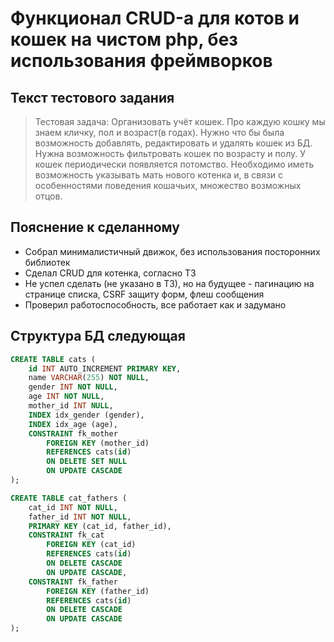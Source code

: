 # Функционал CRUD-а для котов и кошек на чистом php, без использования фреймворков 

## Текст тестового задания

>Тестовая задача:
> Организовать учёт кошек. Про каждую кошку мы знаем кличку, пол и возраст(в годах). Нужно что бы была возможность добавлять, редактировать и удалять кошек из БД. Нужна возможность фильтровать кошек по возрасту и полу. У кошек периодически появляется потомство. Необходимо иметь возможность указывать мать нового котенка и, в связи с особенностями поведения кошачьих, множество возможных отцов.

## Пояснение к сделанному

- Собрал минималистичный движок, без использования посторонних библиотек
- Сделал CRUD для котенка, согласно ТЗ
- Не успел сделать (не указано в ТЗ), но на будущее - пагинацию на странице списка, CSRF защиту форм, флеш сообщения
- Проверил работоспособность, все работает как и задумано

## Структура БД следующая

```sql
CREATE TABLE cats (
    id INT AUTO_INCREMENT PRIMARY KEY,
    name VARCHAR(255) NOT NULL,
    gender INT NOT NULL,
    age INT NOT NULL,
    mother_id INT NULL,
    INDEX idx_gender (gender),
    INDEX idx_age (age),
    CONSTRAINT fk_mother
        FOREIGN KEY (mother_id)
        REFERENCES cats(id)
        ON DELETE SET NULL
        ON UPDATE CASCADE
);

CREATE TABLE cat_fathers (
    cat_id INT NOT NULL,
    father_id INT NOT NULL,
    PRIMARY KEY (cat_id, father_id),
    CONSTRAINT fk_cat
        FOREIGN KEY (cat_id)
        REFERENCES cats(id)
        ON DELETE CASCADE
        ON UPDATE CASCADE,
    CONSTRAINT fk_father
        FOREIGN KEY (father_id)
        REFERENCES cats(id)
        ON DELETE CASCADE
        ON UPDATE CASCADE
);
```